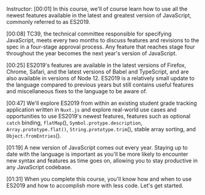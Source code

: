 Instructor: [00:01] In this course, we'll of course learn how to use all the newest features available in the latest and greatest version of JavaScript, commonly referred to as ES2019.

[00:08] TC39, the technical committee responsible for specifying JavaScript, meets every two months to discuss features and revisions to the spec in a four-stage approval process. Any feature that reaches stage four throughout the year becomes the next year's version of JavaScript.

[00:25] ES2019's features are available in the latest versions of Firefox, Chrome, Safari, and the latest versions of Babel and TypeScript, and are also available in versions of Node 12. ES2019 is a relatively small update to the language compared to previous years but still contains useful features and miscellaneous fixes to the language to be aware of.

[00:47] We'll explore ES2019 from within an existing student grade tracking application written in `Nuxt.js` and explore real-world use cases and opportunities to use ES2019's newest features, features such as optional `catch` binding, `flatMap`(), `Symbol.protype.description`, `Array.prototype.flat()`, `String.prototype.trim`(), stable array sorting, and `Object.fromEntries`().

[01:19] A new version of JavaScript comes out every year. Staying up to date with the language is important as you'll be more likely to encounter new syntax and features as time goes on, allowing you to stay productive in any JavaScript codebase.

[01:31] When you complete this course, you'll know how and when to use ES2019 and how to accomplish more with less code. Let's get started.
